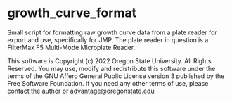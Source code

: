 # growth_curve_format
Small script for formatting raw growth curve data from a plate reader for export and use, specifically for JMP. The plate reader in question is a FilterMax F5 Multi-Mode Microplate Reader.

This software is Copyright (c) 2022 Oregon State University. All Rights Reserved. You may use, modify and redistribute this software under the terms of the GNU Affero General Public License version 3 published by the Free Software Foundation. If you need any other terms of use, please contact the author or advantage@oregonstate.edu
